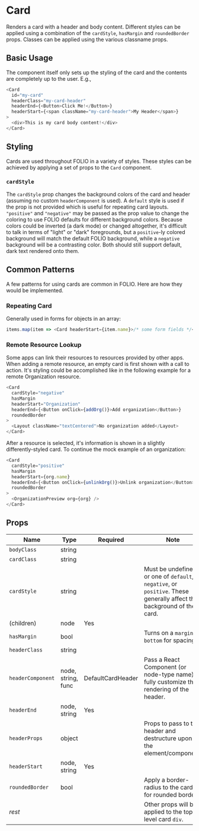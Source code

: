 # Card

Renders a card with a header and body content. Different styles can be applied using a combination of the `cardStyle`, `hasMargin` and `roundedBorder` props. Classes can be applied using the various classname props.

## Basic Usage

The component itself only sets up the styling of the card and the contents are completely up to the user. E.g.,
```js
<Card
  id="my-card"
  headerClass="my-card-header"
  headerEnd={<Button>Click Me!</Button>}
  headerStart={<span className="my-card-header">My Header</span>}
>
  <div>This is my card body content!</div>
</Card>
```

## Styling

Cards are used throughout FOLIO in a variety of styles. These styles can be achieved by applying a set of props to the `Card` component.

### `cardStyle`

The `cardStyle` prop changes the background colors of the card and header (assuming no custom `headerComponent` is used). A `default` style is used if the prop is not provided which is useful for repeating card layouts. `"positive"` and `"negative"` may be passed as the prop value to change the coloring to use FOLIO defaults for different background colors. Because colors could be inverted (a dark mode) or changed altogether, it's difficult to talk in terms of "light" or "dark" foregrounds, but a `positive`-ly colored background will match the default FOLIO background, while a `negative` background will be a contrasting color. Both should still support default, dark text rendered onto them.

## Common Patterns

A few patterns for using cards are common in FOLIO. Here are how they would be implemented.

### Repeating Card

Generally used in forms for objects in an array:

```js
items.map(item => <Card headerStart={item.name}>/* some form fields */</Card>);
```

### Remote Resource Lookup

Some apps can link their resources to resources provided by other apps. When adding a remote resource, an empty card is first shown with a call to action. It's styling could be accomplished like in the following example for a remote Organization resource.

```js
<Card
  cardStyle="negative"
  hasMargin
  headerStart="Organization"
  headerEnd={<Button onClick={addOrg()}>Add organization</Button>}
  roundedBorder
>
  <Layout className="textCentered">No organization added</Layout>
</Card>
```

After a resource is selected, it's information is shown in a slightly differently-styled card. To continue the mock example of an organization:

```js
<Card
  cardStyle="positive"
  hasMargin
  headerStart={org.name}
  headerEnd={<Button onClick={unlinkOrg()}>Unlink organization</Button>}
  roundedBorder
>
  <OrganizationPreview org={org} />
</Card>
```


## Props

| Name | Type | Required | Note |
--- | --- | --- | --- |
| `bodyClass` | string | |
| `cardClass` | string | |
| `cardStyle` | string | | Must be undefined or one of `default`, `negative`, or `positive`. These generally affect the background of the card.
| (children) | node | Yes |
| `hasMargin` | bool | | Turns on a `margin-bottom` for spacing.
| `headerClass` | string | |
| `headerComponent` | node, string, func | DefaultCardHeader | Pass a React Component (or node-type name) to fully customize the rendering of the header.
| `headerEnd` | node, string | Yes |
| `headerProps` | object | | Props to pass to the header and destructure upon the element/component.
| `headerStart` | node, string | Yes |
| `roundedBorder` | bool | | Apply a border-radius to the card for rounded borders.
| _rest_ | | | Other props will be applied to the top-level card `div`. |

